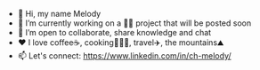 - 👋 Hi, my name Melody
- 🌱 I’m currently working on a 👩‍💻 project that will be posted soon
- 💞️ I’m open to collaborate, share knowledge and chat
- ❤️  I love coffee☕, cooking👩🏼‍🍳, travel✈️, the mountains⛰️
- 📫 Let's connect: https://www.linkedin.com/in/ch-melody/

